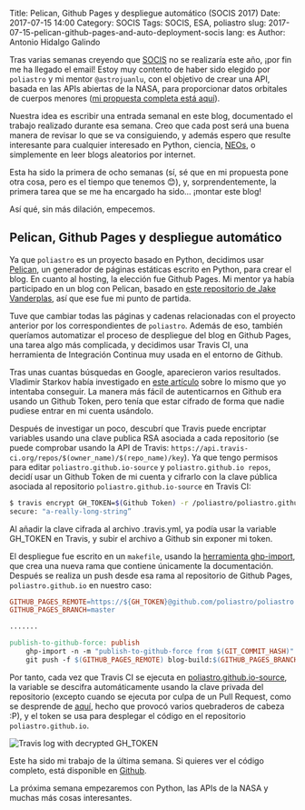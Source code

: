 Title: Pelican, Github Pages y despliegue automático (SOCIS 2017)
Date: 2017-07-15 14:00
Category: SOCIS
Tags: SOCIS, ESA, poliastro
slug: 2017-07-15-pelican-github-pages-and-auto-deployment-socis
lang: es
Author: Antonio Hidalgo Galindo

Tras varias semanas creyendo que [SOCIS](http://sophia.estec.esa.int/socis/) no se realizaría este año, ¡por fin me ha llegado el email!  Estoy muy contento de haber sido elegido por `poliastro` y mi mentor `@astrojuanlu`, con el objetivo de crear una API, basada en las APIs abiertas de la NASA, para proporcionar datos orbitales de cuerpos menores ([mi propuesta completa está aquí](https://github.com/poliastro/poliastro/wiki/SOCIS-2017-Antonio-Hidalgo)).

Nuestra idea es escribir una entrada semanal en este blog, documentado el trabajo realizado durante esa semana. Creo que cada post será una buena manera de revisar lo que se va consiguiendo, y además espero que resulte interesante para cualquier interesado en Python, ciencia, [NEOs](https://es.wikipedia.org/wiki/Objeto_pr%C3%B3ximo_a_la_Tierra), o simplemente en leer blogs aleatorios por internet.

Esta ha sido la primera de ocho semanas (sí, sé que en mi propuesta pone otra cosa, pero es el tiempo que tenemos 😊), y, sorprendentemente, la primera tarea que se me ha encargado ha sido... ¡montar este blog!

Así qué, sin más dilación, empecemos.


## Pelican, Github Pages y despliegue automático

Ya que `poliastro` es un proyecto basado en Python, decidimos usar [Pelican](https://blog.getpelican.com/), un generador de páginas estáticas escrito en Python, para crear el blog. En cuanto al hosting, la elección fue Github Pages. Mi mentor ya había participado en un blog con Pelican, basado en [este repositorio de Jake Vanderplas](https://github.com/jakevdp/jakevdp.github.io-source), así que ese fue mi punto de partida.

Tuve que cambiar todas las páginas y cadenas relacionadas con el proyecto anterior por los correspondientes de `poliastro`.
Además de eso, también queríamos automatizar el proceso de despliegue del blog en Github Pages, una tarea algo más complicada, y decidimos usar Travis CI, una herramienta de Integración Continua muy usada en el entorno de Github.

Tras unas cuantas búsquedas en Google, aparecieron varios resultados. Vladimir Starkov había investigado en [este artículo](https://iamstarkov.com/deploy-gh-pages-from-travis/) sobre lo mismo que yo intentaba conseguir. La manera más fácil de autenticarnos en Github era usando un Github Token, pero tenía que estar cifrado de forma que nadie pudiese entrar en mi cuenta usándolo.

Después de investigar un poco, descubrí que Travis puede encriptar variables usando una clave publica RSA asociada a cada repositorio (se puede comprobar usando la API de Travis: ```https://api.travis-ci.org/repos/$(owner_name)/$(repo_name)/key```).
Ya que tengo permisos para editar `poliastro.github.io-source` y `poliastro.github.io repos`, decidí usar un Github Token de mi cuenta y cifrarlo con la clave pública asociada al repositorio `poliastro.github.io-source` en Travis CI:

```bash
$ travis encrypt GH_TOKEN=$(Github Token) -r /poliastro/poliastro.github.io-source
secure: "a-really-long-string”
```

Al añadir la clave cifrada al archivo .travis.yml, ya podía usar la variable GH_TOKEN en Travis, y subir el archivo a Github sin exponer mi token.

El despliegue fue escrito en un `makefile`, usando la [herramienta ghp-import](https://github.com/davisp/ghp-import), que crea una nueva rama que contiene únicamente la documentación. Después se realiza un push desde esa rama al repositorio de Github Pages, `poliastro.github.io` en nuestro caso:

```makefile
GITHUB_PAGES_REMOTE=https://${GH_TOKEN}@github.com/poliastro/poliastro.github.io.git
GITHUB_PAGES_BRANCH=master

.......

publish-to-github-force: publish
    ghp-import -n -m "publish-to-github-force from $(GIT_COMMIT_HASH)" -b blog-build $(OUTPUTDIR)
	git push -f $(GITHUB_PAGES_REMOTE) blog-build:$(GITHUB_PAGES_BRANCH)
```

Por tanto, cada vez que Travis CI se ejecuta en [poliastro.github.io-source](https://travis-ci.org/poliastro/poliastro.github.io-source), la variable se descifra automáticamente usando la clave privada del repositorio (excepto cuando se ejecuta por culpa de un Pull Request, como se desprende de [aquí](https://docs.travis-ci.com/user/encryption-keys/), hecho que provocó varios quebraderos de cabeza :P), y el token se usa para desplegar el código en el repositorio `poliastro.github.io`.

![Travis log with decrypted GH_TOKEN]({static}/images/travis_decryption_log.jpg "Travis log with decrypted GH_TOKEN")

Este ha sido mi trabajo de la última semana. Si quieres ver el código completo, está disponible en [Github](https://github.com/poliastro/poliastro.github.io-source).

La próxima semana empezaremos con Python, las APIs de la NASA y muchas más cosas interesantes.
